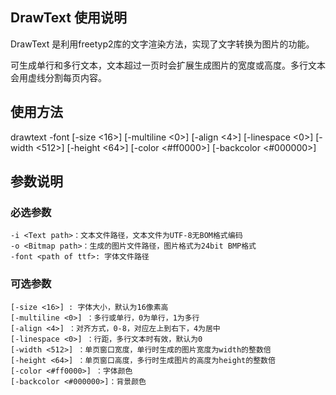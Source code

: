 ## DrawText 使用说明

DrawText 是利用freetyp2库的文字渲染方法，实现了文字转换为图片的功能。  

可生成单行和多行文本，文本超过一页时会扩展生成图片的宽度或高度。多行文本会用虚线分割每页内容。

## 使用方法
drawtext <Text file> <Bitmap file> -font <path of ttf> [-size <16>] [-multiline <0>] [-align <4>] [-linespace <0>] [-width <512>] [-height <64>] [-color <#ff0000>] [-backcolor <#000000>]  

## 参数说明
### 必选参数
    -i <Text path>：文本文件路径，文本文件为UTF-8无BOM格式编码  
    -o <Bitmap path>：生成的图片文件路径，图片格式为24bit BMP格式  
    -font <path of ttf>: 字体文件路径  

### 可选参数
    [-size <16>] : 字体大小，默认为16像素高  
    [-multiline <0>] ：多行或单行，0为单行，1为多行  
    [-align <4>] ：对齐方式，0-8，对应左上到右下，4为居中  
    [-linespace <0>] ：行距，多行文本时有效，默认为0  
    [-width <512>] ：单页窗口宽度，单行时生成的图片宽度为width的整数倍  
    [-height <64>] ：单页窗口高度，多行时生成图片的高度为height的整数倍  
    [-color <#ff0000>] ：字体颜色  
    [-backcolor <#000000>]：背景颜色  
